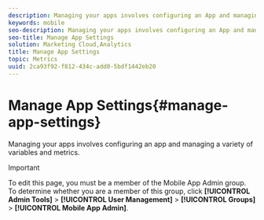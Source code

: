 ```yaml
---
description: Managing your apps involves configuring an App and managing a variety of variables and metrics.
keywords: mobile
seo-description: Managing your apps involves configuring an App and managing a variety of variables and metrics.
seo-title: Manage App Settings
solution: Marketing Cloud,Analytics
title: Manage App Settings
topic: Metrics
uuid: 2ca93f92-f812-434c-add0-5bdf1442eb20
---
```


# Manage App Settings{#manage-app-settings}

Managing your apps involves configuring an app and managing a variety of variables and metrics.

>[!IMPORTANT]
>
>To edit this page, you must be a member of the Mobile App Admin group. To determine whether you are a member of this group, click **[!UICONTROL Admin Tools]** > **[!UICONTROL User Management]** > **[!UICONTROL Groups]** > **[!UICONTROL Mobile App Admin]**.
